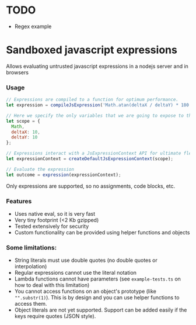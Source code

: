 # TODO
- Regex example

# Sandboxed javascript expressions
Allows evaluating untrusted javascript expressions in a nodejs server and in browsers

### Usage
```js
// Expressions are compiled to a function for optimum performance.
let expression = compileJsExpression('Math.atan(deltaX / deltaY) * 180 / Math.PI'); // formula calculates an angle

// Here we specify the only variables that we are going to expose to the expression.
let scope = {
  Math,
  deltaX: 10,
  deltaY: 10
};

// Expressions interact with a JsExpressionContext API for ultimate flexibility. This is the default implementation.
let expressionContext = createDefaultJsExpressionContext(scope);

// Evaluate the expression
let outcome = expression(expressionContext);
```

Only expressions are supported, so no assignments, code blocks, etc.

### Features
- Uses native eval, so it is very fast
- Very tiny footprint (<2 Kb gzipped)
- Tested extensively for security
- Custom functionality can be provided using helper functions and objects

### Some limitations:
- String literals must use double quotes (no double quotes or interpolation)
- Regular expressions cannot use the literal notation
- Lambda functions cannot have parameters (see `example-tests.ts` on how to deal with this limitation)
- You cannot access functions on an object's prototype (like `"".substr(1)`). This is by design and you can use helper functions to access them.
- Object literals are not yet supported. Support can be added easily if the keys require quotes (JSON style).
